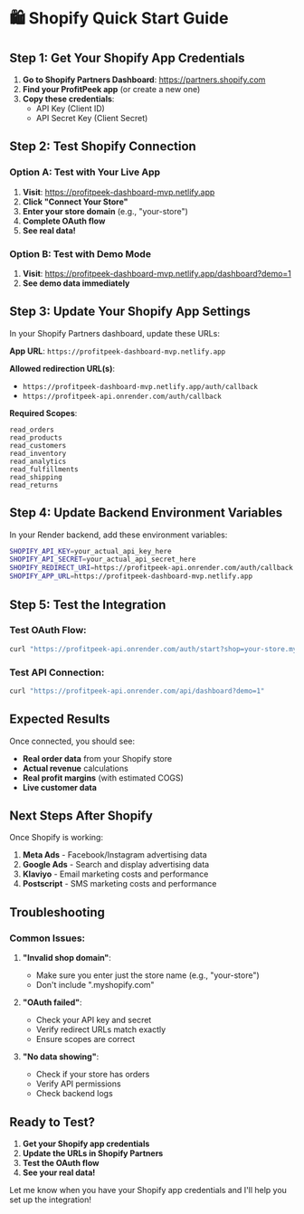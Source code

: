 # 🛍️ Shopify Quick Start Guide

## **Step 1: Get Your Shopify App Credentials**

1. **Go to Shopify Partners Dashboard**: https://partners.shopify.com
2. **Find your ProfitPeek app** (or create a new one)
3. **Copy these credentials**:
   - API Key (Client ID)
   - API Secret Key (Client Secret)

## **Step 2: Test Shopify Connection**

### **Option A: Test with Your Live App**
1. **Visit**: https://profitpeek-dashboard-mvp.netlify.app
2. **Click "Connect Your Store"**
3. **Enter your store domain** (e.g., "your-store")
4. **Complete OAuth flow**
5. **See real data!**

### **Option B: Test with Demo Mode**
1. **Visit**: https://profitpeek-dashboard-mvp.netlify.app/dashboard?demo=1
2. **See demo data immediately**

## **Step 3: Update Your Shopify App Settings**

In your Shopify Partners dashboard, update these URLs:

**App URL**: `https://profitpeek-dashboard-mvp.netlify.app`

**Allowed redirection URL(s)**:
- `https://profitpeek-dashboard-mvp.netlify.app/auth/callback`
- `https://profitpeek-api.onrender.com/auth/callback`

**Required Scopes**:
```
read_orders
read_products
read_customers
read_inventory
read_analytics
read_fulfillments
read_shipping
read_returns
```

## **Step 4: Update Backend Environment Variables**

In your Render backend, add these environment variables:

```bash
SHOPIFY_API_KEY=your_actual_api_key_here
SHOPIFY_API_SECRET=your_actual_api_secret_here
SHOPIFY_REDIRECT_URI=https://profitpeek-api.onrender.com/auth/callback
SHOPIFY_APP_URL=https://profitpeek-dashboard-mvp.netlify.app
```

## **Step 5: Test the Integration**

### **Test OAuth Flow**:
```bash
curl "https://profitpeek-api.onrender.com/auth/start?shop=your-store.myshopify.com"
```

### **Test API Connection**:
```bash
curl "https://profitpeek-api.onrender.com/api/dashboard?demo=1"
```

## **Expected Results**

Once connected, you should see:
- **Real order data** from your Shopify store
- **Actual revenue** calculations
- **Real profit margins** (with estimated COGS)
- **Live customer data**

## **Next Steps After Shopify**

Once Shopify is working:
1. **Meta Ads** - Facebook/Instagram advertising data
2. **Google Ads** - Search and display advertising data  
3. **Klaviyo** - Email marketing costs and performance
4. **Postscript** - SMS marketing costs and performance

## **Troubleshooting**

### **Common Issues**:

1. **"Invalid shop domain"**:
   - Make sure you enter just the store name (e.g., "your-store")
   - Don't include ".myshopify.com"

2. **"OAuth failed"**:
   - Check your API key and secret
   - Verify redirect URLs match exactly
   - Ensure scopes are correct

3. **"No data showing"**:
   - Check if your store has orders
   - Verify API permissions
   - Check backend logs

## **Ready to Test?**

1. **Get your Shopify app credentials**
2. **Update the URLs in Shopify Partners**
3. **Test the OAuth flow**
4. **See your real data!**

Let me know when you have your Shopify app credentials and I'll help you set up the integration!
